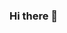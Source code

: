 ### Hi there 👋

<!--
**BenjaminBurton/BenjaminBurton** is a ✨ _special_ ✨ repository because its `README.md` (this file) appears on your GitHub profile.

Here are some ideas to get you started:

- 🔭 I’m currently working on ... The Cloud Resume Challenge Using Azure
- 🌱 I’m currently learning ... Cloud Technologies
- 👯 I’m looking to collaborate on ... Projects to help me grow in my development
- 🤔 I’m looking for help with ... Employment and Opportunity to marry my significant other of 8 years in the UK 
- 💬 Ask me about ... Anything I'll reply
- 📫 How to reach me: ... Benjaminlburton@gmail.com
- 😄 Name Spelled: ... La'vell It's french, but I'm not from France 
- ⚡ Fun fact: ... I'm a survivor
-->
